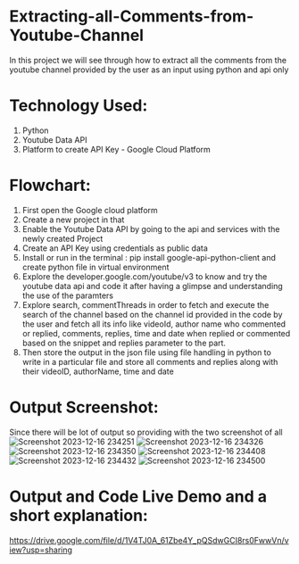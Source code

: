 # Extracting-all-Comments-from-Youtube-Channel
In this project we will see through how to extract all the comments from the youtube channel provided by the user as an input using python and api only

# Technology Used:
1) Python
2) Youtube Data API
3) Platform to create API Key - Google Cloud Platform

# Flowchart:
1) First open the Google cloud platform
2) Create a new project in that
3) Enable the Youtube Data API by going to the api and services with the newly created Project
4) Create an API Key using credentials as public data
5) Install or run in the terminal : pip install google-api-python-client and create python file in virtual environment
6) Explore the developer.google.com/youtube/v3 to know and try the youtube data api and code it after having a glimpse and understanding the use of the paramters 
7) Explore search, commentThreads in order to fetch and execute the search of the channel based on the channel id provided in the code by the user and fetch all its info like videoId, author name who commented or replied, comments, replies, time and date when replied or commented based on the snippet and replies parameter to the part.
8) Then store the output in the json file using file handling in python to write in a particular file and store all comments and replies along with their videoID, authorName, time and date

# Output Screenshot:
Since there will be lot of output so providing with the two screenshot of all
![Screenshot 2023-12-16 234251](https://github.com/garvita2003/Extracting-all-Comments-from-Youtube-Channel/assets/102051676/15f9f53c-69f5-4457-ae27-cc14fee04f96)
![Screenshot 2023-12-16 234326](https://github.com/garvita2003/Extracting-all-Comments-from-Youtube-Channel/assets/102051676/c43695a2-dfa9-4bf1-8b22-877718796247)
![Screenshot 2023-12-16 234350](https://github.com/garvita2003/Extracting-all-Comments-from-Youtube-Channel/assets/102051676/0f6004b4-0210-4ddd-9e72-040600b291e2)
![Screenshot 2023-12-16 234408](https://github.com/garvita2003/Extracting-all-Comments-from-Youtube-Channel/assets/102051676/9ef86e2a-e7fa-487c-abab-9ea2bd02e3e3)
![Screenshot 2023-12-16 234432](https://github.com/garvita2003/Extracting-all-Comments-from-Youtube-Channel/assets/102051676/de85858e-e345-482d-87ca-0df2aaecda49)
![Screenshot 2023-12-16 234500](https://github.com/garvita2003/Extracting-all-Comments-from-Youtube-Channel/assets/102051676/204ea4f5-ff44-4c92-adc3-0438a0d8a3df)

# Output and Code Live Demo and a short explanation:
https://drive.google.com/file/d/1V4TJ0A_61Zbe4Y_pQSdwGCI8rs0FwwVn/view?usp=sharing

